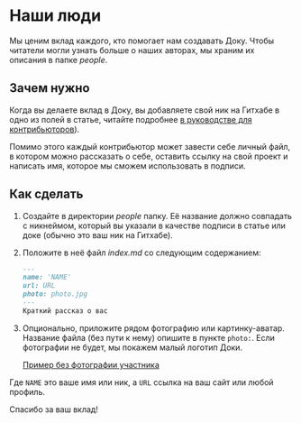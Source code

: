 # Наши люди

Мы ценим вклад каждого, кто помогает нам создавать Доку. Чтобы читатели могли узнать больше о наших авторах, мы храним их описания в папке _people_.

## Зачем нужно

Когда вы делаете вклад в Доку, вы добавляете свой ник на Гитхабе в одно из полей в статье, читайте подробнее [в руководстве для контрибьюторов](../docs/contributing.md)).

Помимо этого каждый контрибьютор может завести себе личный файл, в котором можно рассказать о себе, оставить ссылку на свой проект и написать имя, которое мы сможем использовать в подписи.

## Как сделать

1. Создайте в директории _people_ папку. Её название должно совпадать с никнеймом, который вы указали в качестве подписи в статье или доке (обычно это ваш ник на Гитхабе).
1. Положите в неё файл _index.md_ со следующим содержанием:

    ```markdown
    ---
    name: 'NAME'
    url: URL
    photo: photo.jpg
    ---
    Краткий рассказ о вас
    ```

1. Опционально, приложите рядом фотографию или картинку-аватар. Название файла (без пути к нему) опишите в пункте `photo:`. Если фотографии не будет, мы покажем малый логотип Доки.

    [Пример без фотографии участника](images/people.png)

Где `NAME` это ваше имя или ник, а `URL` ссылка на ваш сайт или любой профиль.

Спасибо за ваш вклад!
